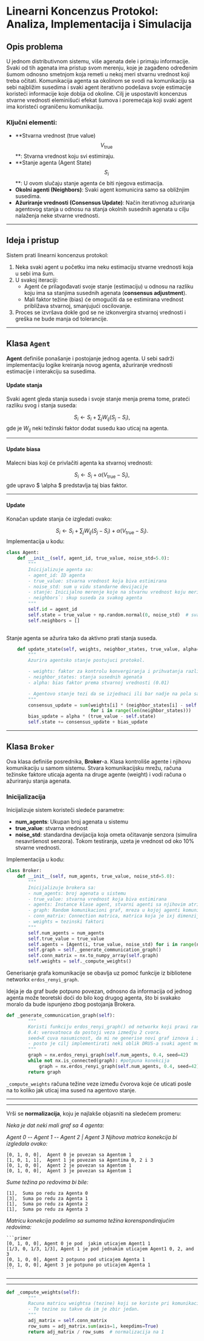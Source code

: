 # Linearni Koncenzus Protokol: Analiza, Implementacija i Simulacija

## Opis problema

U jednom distributivnom sistemu, više agenata dele i primaju informacije. Svaki od tih agenata ima pristup svom merenju, koje je zagađeno određenim šumom odnosno smetnjom koja remeti u nekoj meri stvarnu vrednost koji treba očitati. Komunikacija agenta sa okolinom se svodi na komunikaciju sa sebi najbližim susedima i svaki agent iterativno podešava svoje estimacije koristeći informacije koje dobija od okoline. Cilj je uspostaviti koncenzus stvarne vrednosti eleminišući efekat šumova i poremećaja koji svaki agent ima koristeći ograničenu komunikaciju.

### Ključni elementi:
- **Stvarna vrednost (true value) $$ V_{\text{true}} $$ **: Stvarna vrednost koju svi estimiraju.
- **Stanje agenta (Agent State) $$ S_i $$ **: U ovom slučaju stanje agenta će biti njegova estimacija.
- **Okolni agenti (Neighbors)**: Svaki agent komunicira samo sa obližnjim susedima.
- **Ažuriranje vrednosti (Consensus Update)**: Način iterativnog ažuriranja agentovog stanja u odnosu na stanja okolnih susednih agenata u cilju nalaženja neke stvarne vrednosti.

---

## Ideja i pristup

Sistem prati linearni koncenzus protokol:
1. Neka svaki agent u početku ima neku estimaciju stvarne vrednosti koja u sebi ima šum.
2. U svakoj iteraciji:
   - Agent će prilagođavati svoje stanje (estimaciju) u odnosu na razliku koju ima sa stanjima susednih agenata (**consensus adjustment**).
   - Mali faktor težine (bias) će omogućiti da se estimirana vrednost približava stvarnoj, smanjujući oscilovanje.
3. Proces se izvršava dokle god se ne izkonvergira stvarnoj vrednosti i greška ne bude manja od tolerancije.

---

## Klasa `Agent` 

**Agent** definiše ponašanje i postojanje jednog agenta. U sebi sadrži implementaciju logike kreiranja novog agenta, ažuriranje vrednosti estimacije i interakciju sa susedima.



#### Update stanja

Svaki agent gleda stanja suseda i svoje stanje menja prema tome, prateći razliku svog i stanja suseda:

$$
S_i \gets S_i + \sum_j W_{ij}(S_j - S_i),
$$
gde je  $W_{ij}$ neki težinski faktor dodat susedu kao uticaj na agenta.

---

#### Update biasa

Malecni bias koji će privlačiti agenta ka stvarnoj vrednosti:

$$
S_i \gets S_i + \alpha (V_{\text{true}} - S_i),
$$
gde upravo $ \alpha $ predstavlja taj bias faktor.

---

#### Update

Konačan update stanja će izgledati ovako:

$$
S_i \gets S_i + \sum_j W_{ij}(S_j - S_i) + \alpha (V_{\text{true}} - S_i).
$$
Implementacija u kodu:

```python
class Agent:
    def __init__(self, agent_id, true_value, noise_std=5.0):
        """
        Inicijalizuje agenta sa:
        - agent_id: ID agenta
        - true_value: stvarna vrednost koja biva estimirana
        - noise_std: sum u vidu standarne devijacije
        - stanje: Inicijalno merenje koje na stvarnu vrednost koju meri senzor dodaje neki sum
        - neighbors`: skup suseda za svakog agenta
        """
        self.id = agent_id
        self.state = true_value + np.random.normal(0, noise_std)  # svaki senzor ima koliko-toliko precizno 			merenje koje je zagadjeno sumom. Pristup nije da se da neka apsolutno random vrednost, nego da 				na pravu dodamo sum 
        self.neighbors = []
        
```

Stanje agenta se ažurira  tako da aktivno prati stanja suseda.

```python
    def update_state(self, weights, neighbor_states, true_value, alpha=0.01):
        """
        Azurira agentsko stanje postujuci protokol.

        - weights: faktor za kontrolu konvergiranja i prihvatanja razlike u odnosu na susede
        - neighbor_states: stanja susednih agenata
        - alpha: bias faktor prema stvarnoj vrednosti (0.01)

        - Agentovo stanje tezi da se izjednaci ili bar nadje na pola sa susedima uz pomoc tezinskog faktora
        """
        consensus_update = sum(weights[i] * (neighbor_states[i] - self.state)
                               for i in range(len(neighbor_states)))
        bias_update = alpha * (true_value - self.state)
        self.state += consensus_update + bias_update

```

---

## Klasa `Broker` 

Ova klasa definiše posrednika, **Broker**-a. Klasa kontroliše agente i njihovu komunikaciju  u samom sistemu. Stvara komunikacijsku mrežu, računa težinske faktore uticaja agenta na druge agente (weight) i vodi računa o ažuriranju stanja agenata. 

### Inicijalizacija

Inicijalizuje sistem koristeči sledeće parametre:
- **num_agents**: Ukupan broj agenata u sistemu
- **true_value**: stvarna vrednost
- **noise_std**: standardna devijacija koja ometa očitavanje senzora (simulira nesavršenost senzora). Tokom testiranja, uzeta je vrednost od oko 10% stvarne vrednosti.

Implementacija u kodu:

```python
class Broker:
    def __init__(self, num_agents, true_value, noise_std=5.0):
        """
        Inicijalizuje brokera sa:
		- num_agents: broj agenata u sistemu
        - true_value: stvarna vrednost koja biva estimirana
        - agents: Instance klase agent, stvarni agenti sa njihovim atributima
        - graph: Random komunikacioni graf, mreza u kojoj agenti komuniciraju
        - conn_matrix: Connection matrica, matrica koja je ixj dimenzija i polje ima vrednost 1 ako izmedju agenta i i agenta j ima direktna veza, i 0 ako nema
        - weights = tezinski faktori
        """
        self.num_agents = num_agents
        self.true_value = true_value
        self.agents = [Agent(i, true_value, noise_std) for i in range(num_agents)]
        self.graph = self._generate_communication_graph()
        self.conn_matrix = nx.to_numpy_array(self.graph)
        self.weights = self._compute_weights()
```

Generisanje grafa komunikacije se obavlja uz pomoć funkcije iz bibliotene networkx `erdos_renyi_graph`. 

Ideja je da graf bude potpuno povezan, odnosno da informacija od jednog agenta može teoretski doći do bilo kog drugog agenta, što bi svakako moralo da bude ispunjeno zbog postojanja Brokera.

```python
def _generate_communication_graph(self):
        """
        Koristi funkciju erdos_renyi_graph() od networkx koji pravi random graf.
        0.4: verovatnoca da postoji veza izmedju 2 cvora.
        seed=X cuva nasumicnost, da mi ne generise novi graf iznova i iznova.
        - posto je cilj implementirati neki oblik DRUS-a svaki agent mora biti povezan sa nekim drugim makar indirektno, odnosno komunikacija je potpuna.
        """
        graph = nx.erdos_renyi_graph(self.num_agents, 0.4, seed=42)
        while not nx.is_connected(graph): #potpuna konekcija
            graph = nx.erdos_renyi_graph(self.num_agents, 0.4, seed=42)
        return graph
```

`_compute_weights` računa težine veze između čvorova koje će uticati posle na to koliko jak uticaj ima sused na agentovo stanje.

---

---

Vrši se **normalizacija**, koju je najlakše objasniti na sledećem promeru:

*Neka je dat neki mali graf sa 4 agenta:*

*Agent 0 -- Agent 1 -- Agent 2
                      |
                Agent 3
Njihova matrica konekcija bi izgledala ovako:*

  ```primer
  [0, 1, 0, 0],  Agent 0 je povezan sa Agentom 1
  [1, 0, 1, 1],  Agent 1 je povezan sa Agentima 0, 2 i 3
  [0, 1, 0, 0],  Agent 2 je povezan sa Agentom 1
  [0, 1, 0, 0],  Agent 3 je povezan sa Agentom 1
  ```



*Sume težina po redovima bi bile:*

    [1],  Suma po redu za Agenta 0
    [3],  Suma po redu za Agenta 1 
    [1],  Suma po redu za Agenta 2
    [1],  Suma po redu za Agenta 3 
*Matricu konekcija podelimo sa sumama težina korenspondirajućim redovima:*

    ```primer
    [0, 1, 0, 0], Agent 0 je pod  jakim uticajem Agent1 1
    [1/3, 0, 1/3, 1/3], Agent 1 je pod jednakim uticajem Agent1 0, 2, and 3
    [0, 1, 0, 0], Agent 2 potpuno pod uticajem Agenta 1
    [0, 1, 0, 0], Agent 3 je potpuno po uticajem Agenta 1
    ```

---

---

```python
def _compute_weights(self):
        """
        Racuna matricu weightsa (tezine) koji se koriste pri komunikaciji
        - Te tezine su takve da im je zbir jedan.
        """
        adj_matrix = self.conn_matrix
        row_sums = adj_matrix.sum(axis=1, keepdims=True)
        return adj_matrix / row_sums  # normalizacija na 1
```

